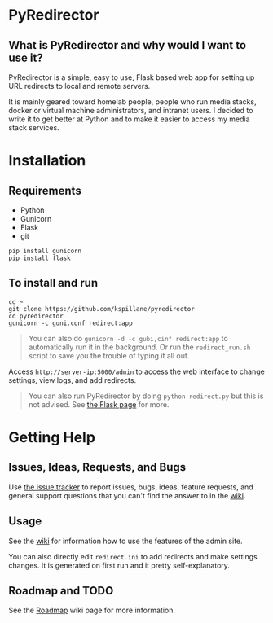 # PyRedirector

## What is PyRedirector and why would I want to use it?

PyRedirector is a simple, easy to use, Flask based web app for setting up URL redirects to local and remote servers.  

It is mainly geared toward homelab people, people who run media stacks, docker or virtual machine administrators, and intranet users. I decided to write it to get better at Python and to make it easier to access my media stack services.  

# Installation

## Requirements  

* Python
* Gunicorn
* Flask
* git  

```
pip install gunicorn
pip install flask
```  
## To install and run
```
cd ~
git clone https://github.com/kspillane/pyredirector
cd pyredirector
gunicorn -c guni.conf redirect:app
```  
> You can also do ```gunicorn -d -c gubi,cinf redirect:app``` to automatically run it in the background.
> Or run the ```redirect_run.sh``` script to save you the trouble of typing it all out.  

Access ```http://server-ip:5000/admin``` to access the web interface to change settings, view logs, and add redirects.  
>You can also run PyRedirector by doing ```python redirect.py``` but this is not advised. See [the Flask page](http://flask.pocoo.org/docs/0.12/deploying/) for more.

# Getting Help

## Issues, Ideas, Requests, and Bugs
Use [the issue tracker](https://github.com/kspillane/pyredirector/issues) to report issues, bugs, ideas, feature requests, and general support questions that you can't find the answer to in the [wiki](https://github.com/kspillane/pyredirector/wiki).

## Usage
See the [wiki](https://github.com/kspillane/pyredirector/wiki) for information how to use the features of the admin site.  

You can also directly edit ```redirect.ini``` to add redirects and make settings changes. It is generated on first run and it pretty self-explanatory.

## Roadmap and TODO

See the [Roadmap](https://github.com/kspillane/pyredirector/wiki/Roadmap) wiki page for more information.






